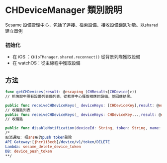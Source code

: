 # CHDeviceManager 類別說明

Sesame 設備管理中心，包括了連接、檢索設備、接收設備鑰匙功能。以`shared` 建立單例

### 初始化

- 在 iOS ：`CHIoTManager.shared.reconnect()` 從背景列隊獲取設備
- 在 watchOS：從主線程中獲取設備

## 方法

```Swift
func getCHDevices(result: @escaping (CHResult<[CHDevice]>))
// 抓快取中現有設備列表備列表，從藍芽中心獲取相應的設備，並回傳結果。

public func receiveCHDeviceKeys(_ deviceKeys: [CHDeviceKey],result: @escaping (CHResult<[CHDevice]>))
// 收鑰匙列表
public func receiveCHDeviceKeys(_ deviceKeys: CHDeviceKey...,result: @escaping (CHResult<[CHDevice]>))
// 收鑰匙

public func disableNotification(deviceId: String, token: String, name: String, result: @escaping CHResult<CHEmpty>)
/*
取消通知: 把sns用的push token刪除
API Gateway:[jhcr1i3ecb]/device/v1/token/DELETE
Lambda: sesame_delete_device_token
DB: device_push_token
**/
```
